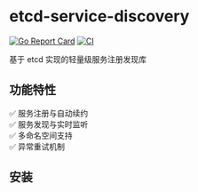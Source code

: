 # etcd-service-discovery 
[![Go Report Card](https://goreportcard.com/badge/github.com/youjiaxing/etcd-sd)](https://goreportcard.com/report/github.com/youjiaxing/etcd-sd)
[![CI](https://github.com/youjiaxing/etcd-sd/actions/workflows/go.yml/badge.svg)](https://github.com/youjiaxing/etcd-sd/actions/workflows/go.yml)

基于 etcd 实现的轻量级服务注册发现库

## 功能特性
✅ 服务注册与自动续约  
✅ 服务发现与实时监听  
✅ 多命名空间支持  
✅ 异常重试机制

## 安装